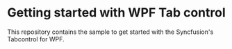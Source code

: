 # Getting started with WPF Tab control
This repository contains the sample to get started with the Syncfusion's Tabcontrol for WPF.
